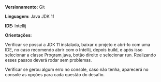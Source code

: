 ﻿**Versionamento:** Git 

**Linguagem:** Java JDK 11

**IDE:** Intellij

**Orientações:**

Verificar se possui a JDK 11 instalada, baixar o projeto e abri-lo com uma IDE, no caso recomendo abrir com o Intellij, depois build, e após isso selecionar a classe Program.java, botão direito e selecionar run. Realizando esses passos deverá rodar sem problemas.

Verificar se gerou algum erro no console, caso não tenha, aparecerá no console as opções para cada questão do desafio.
